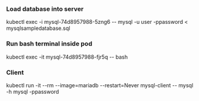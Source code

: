 ### Load database into server
kubectl exec -i mysql-74d8957988-5zng6 -- mysql -u user -ppassword < mysqlsampledatabase.sql

### Run bash terminal inside pod
kubectl exec -it mysql-74d8957988-fjr5q -- bash

### Client
kubectl run -it --rm --image=mariadb --restart=Never mysql-client -- mysql -h mysql -ppassword